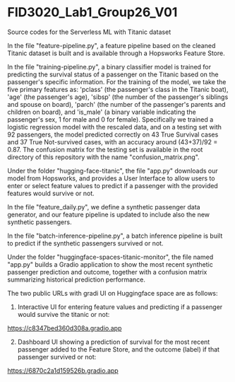 # FID3020_Lab1_Group26_V01
Source codes for the Serverless ML with Titanic dataset

In the file "feature-pipeline.py", a feature pipeline based on the cleaned Titanic dataset is built and is available through a Hopsworks Feature Store.

In the file "training-pipeline.py", a binary classifier model is trained for predicting the survival status of a passenger on the Titanic based on the passenger's specific information. For the training of the model, we take the five primary features as: 'pclass' (the passenger's class in the Titanic boat), 'age' (the passenger's age), 'sibsp' (the number of the passenger's siblings and spouse on board), 'parch' (the number of the passenger's parents and children on board), and 'is_male' (a binary variable indicating the passenger's sex, 1 for male and 0 for female).
Specifically we trained a logistic regression model with the rescaled data, and on a testing set with 92 passengers, the model predicted correctly on 43 True Survival cases and 37 True Not-survived cases, with an accuracy around (43+37)/92 = 0.87. The confusion matrix for the testing set is available in the root directory of this repository with the name "confusion_matrix.png".

Under the folder "hugging-face-titanic", the file "app.py" downloads our model from Hopsworks, and provides a User Interface to allow users to enter or select feature values to predict if a passenger with the provided features would survive or not.

In the file "feature_daily.py", we define a synthetic passenger data generator, and our feature pipeline is updated to include also the new synthetic passengers.

In the file "batch-inference-pipeline.py", a batch inference pipeline is built to predict if the synthetic passengers survived or not. 

Under the folder "huggingface-spaces-titanic-monitor", the file named "app.py" builds a Gradio application to show the most recent synthetic passenger prediction
and outcome, together with a confusion matrix summarizing historical prediction performance.

The two public URLs with gradi UI on Huggingface space are as follows:

1. Interactive UI for entering feature values and predicting if a passenger would survive the titanic or not:

https://c8347bed360d308a.gradio.app


2. Dashboard UI showing a prediction of survival for the most recent passenger added to the Feature Store,
    and the outcome (label) if that passenger survived or not:

https://6870c2a1d159526b.gradio.app

